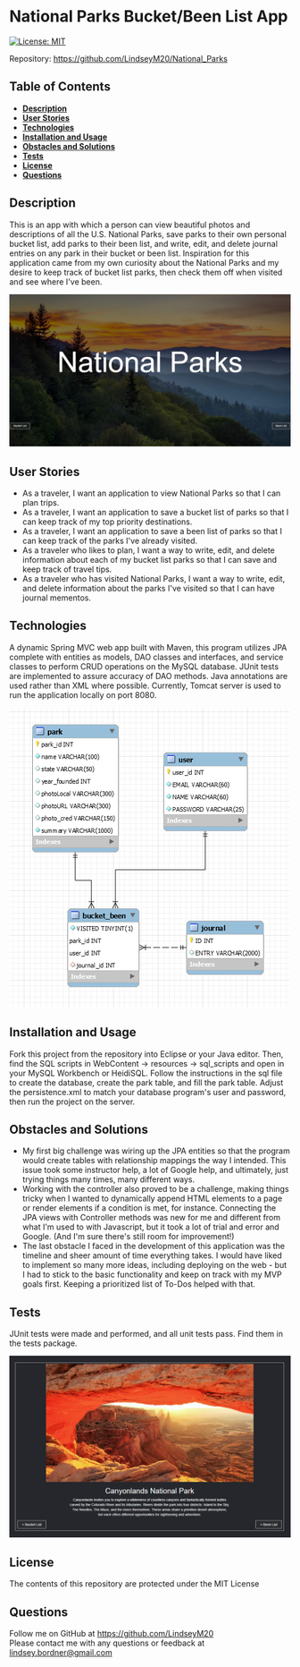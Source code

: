 # National Parks Bucket/Been List App

[![License: MIT](https://img.shields.io/badge/License-MIT-yellow.svg)](https://opensource.org/licenses/MIT)

Repository: https://github.com/LindseyM20/National_Parks

## Table of Contents
  * [**Description**](#description)
  * [**User Stories**](#user-stories)
  * [**Technologies**](#technologies)
  * [**Installation and Usage**](#installation-and-usage)
  * [**Obstacles and Solutions**](#obstacles-and-solutions)
  * [**Tests**](#tests)
  * [**License**](#license)
  * [**Questions**](#questions)

## Description
This is an app with which a person can view beautiful photos and descriptions of all the U.S. National Parks, save parks to their own personal bucket list, add parks to their been list, and write, edit, and delete journal entries on any park in their bucket or been list. Inspiration for this application came from my own curiosity about the National Parks and my desire to keep track of bucket list parks, then check them off when visited and see where I've been.

![App in browser](./WebContent/resources/images/0screenshot1.png)

## User Stories
* As a traveler, I want an application to view National Parks so that I can plan trips.
* As a traveler, I want an application to save a bucket list of parks so that I can keep track of my top priority destinations. 
* As a traveler, I want an application to save a been list of parks so that I can keep track of the parks I've already visited.
* As a traveler who likes to plan, I want a way to write, edit, and delete information about each of my bucket list parks so that I can save and keep track of travel tips.
* As a traveler who has visited National Parks, I want a way to write, edit, and delete information about the parks I've visited so that I can have journal mementos.

## Technologies
A dynamic Spring MVC web app built with Maven, this program utilizes JPA complete with entities as models, DAO classes and interfaces, and service classes to perform CRUD operations on the MySQL database. JUnit tests are implemented to assure accuracy of DAO methods. Java annotations are used rather than XML where possible. Currently, Tomcat server is used to run the application locally on port 8080.

![Database schema diagram](./WebContent/resources/images/0db_schema_diagram.png)

## Installation and Usage
Fork this project from the repository into Eclipse or your Java editor. Then, find the SQL scripts in WebContent -> resources -> sql_scripts and open in your MySQL Workbench or HeidiSQL. Follow the instructions in the sql file to create the database, create the park table, and fill the park table. Adjust the persistence.xml to match your database program's user and password, then run the project on the server.

## Obstacles and Solutions
* My first big challenge was wiring up the JPA entities so that the program would create tables with relationship mappings the way I intended. This issue took some instructor help, a lot of Google help, and ultimately, just trying things many times, many different ways.
* Working with the controller also proved to be a challenge, making things tricky when I wanted to dynamically append HTML elements to a page or render elements if a condition is met, for instance. Connecting the JPA views with Controller methods was new for me and different from what I'm used to with Javascript, but it took a lot of trial and error and Google. (And I'm sure there's still room for improvement!)
* The last obstacle I faced in the development of this application was the timeline and sheer amount of time everything takes. I would have liked to implement so many more ideas, including deploying on the web - but I had to stick to the basic functionality and keep on track with my MVP goals first. Keeping a prioritized list of To-Dos helped with that.

## Tests
JUnit tests were made and performed, and all unit tests pass. Find them in the tests package.

![App in browser](./WebContent/resources/images/0screenshot2.png)

## License
The contents of this repository are protected under the MIT License

## Questions
Follow me on GitHub at https://github.com/LindseyM20 <br>
Please contact me with any questions or feedback at lindsey.bordner@gmail.com 
